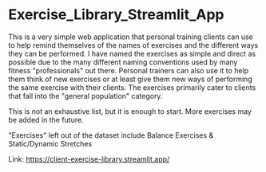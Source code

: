 # Exercise_Library_Streamlit_App
This is a very simple web application that personal training clients can use to help remind themselves of the names of exercises and the different ways they can be performed. I have named the exercises as simple and direct as possible due to the many different naming conventions used by many fitness "professionals" out there. Personal trainers can also use it to help them think of new exercises or at least give them new ways of performing the same exercise with their clients. The exercises primarily cater to clients that fall into the "general population" category.

This is not an exhaustive list, but it is enough to start. More exercises may be added in the future.

"Exercises" left out of the dataset include Balance Exercises & Static/Dynamic Stretches

Link: <https://client-exercise-library.streamlit.app/>
